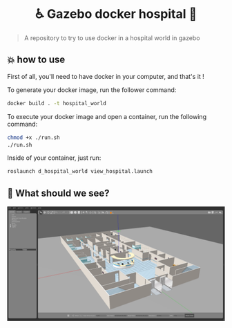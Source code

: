  # <center>♿️ Gazebo docker hospital 🐳</center>

> A repository to try to use docker in a hospital world in gazebo

## 💥 how to use

First of all, you'll need to have docker in your computer, and that's it !

To generate your docker image, run the follower command:

```bash
docker build . -t hospital_world
```

To execute your docker image and open a container, run the following command:

```bash
chmod +x ./run.sh
./run.sh
```
Inside of your container, just run:

```bash
roslaunch d_hospital_world view_hospital.launch
```

## 🧐 What should we see?

![hospital world](imgs/hospital_world.png)